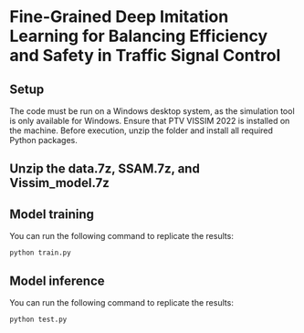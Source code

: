 # Fine-Grained Deep Imitation Learning for Balancing Efficiency and Safety in Traffic Signal Control
## Setup
The code must be run on a Windows desktop system, as the simulation tool is only available for Windows. Ensure that PTV VISSIM 2022 is installed on the machine. Before execution, unzip the folder and install all required Python packages.
## Unzip the data.7z, SSAM.7z, and Vissim_model.7z
## Model training
You can run the following command to replicate the results:
```
python train.py
```
## Model inference
You can run the following command to replicate the results:
```
python test.py
```
